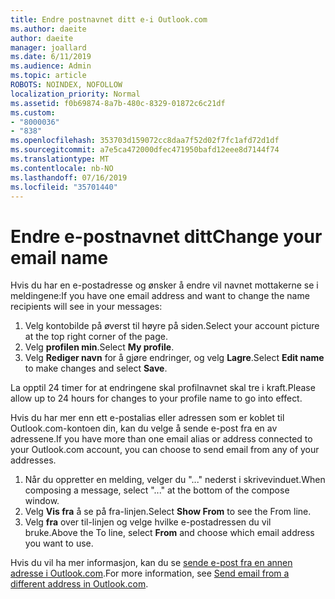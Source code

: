 ```yaml
---
title: Endre postnavnet ditt e-i Outlook.com
ms.author: daeite
author: daeite
manager: joallard
ms.date: 6/11/2019
ms.audience: Admin
ms.topic: article
ROBOTS: NOINDEX, NOFOLLOW
localization_priority: Normal
ms.assetid: f0b69874-8a7b-480c-8329-01872c6c21df
ms.custom:
- "8000036"
- "838"
ms.openlocfilehash: 353703d159072cc8daa7f52d02f7fc1afd72d1df
ms.sourcegitcommit: a7e5ca472000dfec471950bafd12eee8d7144f74
ms.translationtype: MT
ms.contentlocale: nb-NO
ms.lasthandoff: 07/16/2019
ms.locfileid: "35701440"
---
```

# <a name="change-your-email-name"></a><span data-ttu-id="3acaf-102">Endre e-postnavnet ditt</span><span class="sxs-lookup"><span data-stu-id="3acaf-102">Change your email name</span></span>

<span data-ttu-id="3acaf-103">Hvis du har en e-postadresse og ønsker å endre vil navnet mottakerne se i meldingene:</span><span class="sxs-lookup"><span data-stu-id="3acaf-103">If you have one email address and want to change the name recipients will see in your messages:</span></span>
  
1. <span data-ttu-id="3acaf-104">Velg kontobilde på øverst til høyre på siden.</span><span class="sxs-lookup"><span data-stu-id="3acaf-104">Select your account picture at the top right corner of the page.</span></span>
2. <span data-ttu-id="3acaf-105">Velg **profilen min**.</span><span class="sxs-lookup"><span data-stu-id="3acaf-105">Select **My profile**.</span></span>
3. <span data-ttu-id="3acaf-106">Velg **Rediger navn** for å gjøre endringer, og velg **Lagre**.</span><span class="sxs-lookup"><span data-stu-id="3acaf-106">Select **Edit name** to make changes and select **Save**.</span></span>

<span data-ttu-id="3acaf-107">La opptil 24 timer for at endringene skal profilnavnet skal tre i kraft.</span><span class="sxs-lookup"><span data-stu-id="3acaf-107">Please allow up to 24 hours for changes to your profile name to go into effect.</span></span>
  
<span data-ttu-id="3acaf-108">Hvis du har mer enn ett e-postalias eller adressen som er koblet til Outlook.com-kontoen din, kan du velge å sende e-post fra en av adressene.</span><span class="sxs-lookup"><span data-stu-id="3acaf-108">If you have more than one email alias or address connected to your Outlook.com account, you can choose to send email from any of your addresses.</span></span>
  
1. <span data-ttu-id="3acaf-109">Når du oppretter en melding, velger du "..." nederst i skrivevinduet.</span><span class="sxs-lookup"><span data-stu-id="3acaf-109">When composing a message, select "..." at the bottom of the compose window.</span></span>
1. <span data-ttu-id="3acaf-110">Velg **Vis fra** å se på fra-linjen.</span><span class="sxs-lookup"><span data-stu-id="3acaf-110">Select **Show From** to see the From line.</span></span>
1. <span data-ttu-id="3acaf-111">Velg **fra** over til-linjen og velge hvilke e-postadressen du vil bruke.</span><span class="sxs-lookup"><span data-stu-id="3acaf-111">Above the To line, select **From** and choose which email address you want to use.</span></span>

<span data-ttu-id="3acaf-112">Hvis du vil ha mer informasjon, kan du se [sende e-post fra en annen adresse i Outlook.com](https://support.office.com/article/ccba89cb-141c-4a36-8c56-6d16a8556d2e?wt.mc_id=Office_Outlook_com_Alchemy).</span><span class="sxs-lookup"><span data-stu-id="3acaf-112">For more information, see [Send email from a different address in Outlook.com](https://support.office.com/article/ccba89cb-141c-4a36-8c56-6d16a8556d2e?wt.mc_id=Office_Outlook_com_Alchemy).</span></span>